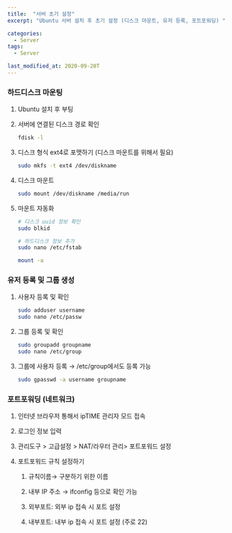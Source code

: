 ```yaml
---
title:  "서버 초기 설정"
excerpt: "Ubuntu 서버 설치 후 초기 설정 (디스크 마운트, 유저 등록, 포트포워딩) "

categories:
  - Server
tags:
  - Server

last_modified_at: 2020-09-20T
---
```


### 하드디스크 마운팅

1. Ubuntu 설치 후 부팅
2. 서버에 연결된 디스크 경로 확인 
    
    ```bash
    fdisk -l
    ```
    
3. 디스크 형식 ext4로 포맷하기 (디스크 마운트를 위해서 필요)
    
    ```bash
    sudo mkfs -t ext4 /dev/diskname
    ```
    
4. 디스크 마운트
    
    ```bash
    sudo mount /dev/diskname /media/run
    ```
    
5. 마운트 자동화
    
    ```bash
    # 디스크 uuid 정보 확인
    sudo blkid
    
    # 하드디스크 정보 추가
    sudo nano /etc/fstab
    
    mount -a
    ```


### 유저 등록 및 그룹 생성

1. 사용자 등록 및 확인
    
    ```bash
    sudo adduser username
    sudo nano /etc/passw
    ```
    
2. 그룹 등록 및 확인
    
    ```bash
    sudo groupadd groupname
    sudo nano /etc/group
    ```
    
3. 그룹에 사용자 등록 → /etc/group에서도 등록 가능
    
    ```bash
    sudo gpasswd -a username groupname
    ```

### 포트포워딩 (네트워크)


1. 인터넷 브라우저 통해서 ipTIME 관리자 모드 접속
    
2. 로그인 정보 입력

3. 관리도구 > 고급설정 > NAT/라우터 관리> 포트포워드 설정

4. 포트포워드 규칙 설정하기

    1. 규칙이름→ 구분하기 위한 이름

    2. 내부 IP 주소  → ifconfig 등으로 확인 가능 

    3. 외부포트: 외부 ip 접속 시 포트 설정

    4. 내부포트: 내부 ip  접속 시 포트 설정 (주로 22)


